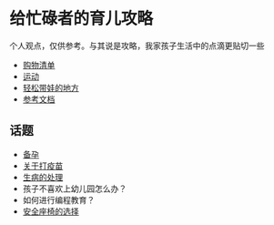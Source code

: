 # 给忙碌者的育儿攻略

个人观点，仅供参考。与其说是攻略，我家孩子生活中的点滴更贴切一些

- [购物清单](./shopping)
- [运动](./sport)
- [轻松带娃的地方](./places.md)
- [参考文档](./references.md)

## 话题

- [备孕](./topic/prepare.md)
- [关于打疫苗](./topic/vaccine.md)
- [生病的处理](./topic/disease.md)
- 孩子不喜欢上幼儿园怎么办？
- 如何进行编程教育？
- [安全座椅的选择](./topic/car-seat.md)
